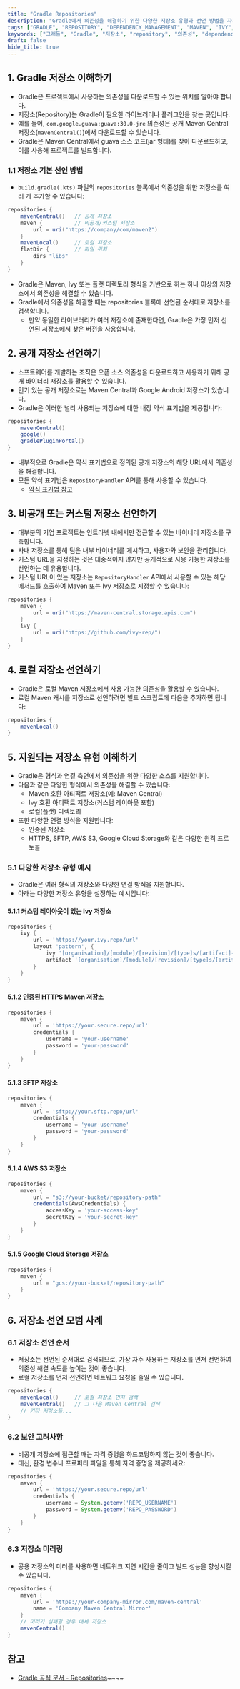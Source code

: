 ```yaml
---
title: "Gradle Repositories"
description: "Gradle에서 의존성을 해결하기 위한 다양한 저장소 유형과 선언 방법을 자세히 알아봅니다. 공개 저장소부터 비공개 저장소, 로컬 저장소까지 실제 예제 코드와 함께 설명하고, Maven, Ivy, AWS S3, Google Cloud Storage 등 다양한 연결 방식을 소개합니다."
tags: ["GRADLE", "REPOSITORY", "DEPENDENCY_MANAGEMENT", "MAVEN", "IVY", "BACKEND", "JAVA", "KOTLIN"]
keywords: ["그래들", "Gradle", "저장소", "repository", "의존성", "dependency", "메이븐", "Maven", "메이븐 센트럴", "Maven Central", "아이비", "Ivy", "로컬 저장소", "local repository", "비공개 저장소", "private repository", "커스텀 저장소", "custom repository", "AWS S3", "Google Cloud Storage", "SFTP", "HTTPS", "인증", "authentication", "자바", "Java", "코틀린", "Kotlin", "빌드 도구", "build tool"]
draft: false
hide_title: true
---
```


## 1. Gradle 저장소 이해하기

- Gradle은 프로젝트에서 사용하는 의존성을 다운로드할 수 있는 위치를 알아야 합니다.
- 저장소(Repository)는 Gradle이 필요한 라이브러리나 플러그인을 찾는 곳입니다.
- 예를 들어, `com.google.guava:guava:30.0-jre` 의존성은 공개 Maven Central 저장소(`mavenCentral()`)에서 다운로드할 수 있습니다.
- Gradle은 Maven Central에서 guava 소스 코드(jar 형태)를 찾아 다운로드하고, 이를 사용해 프로젝트를 빌드합니다.

### 1.1 저장소 기본 선언 방법

- `build.gradle(.kts)` 파일의 `repositories` 블록에서 의존성을 위한 저장소를 여러 개 추가할 수 있습니다:

```groovy
repositories {
    mavenCentral()   // 공개 저장소
    maven {          // 비공개/커스텀 저장소
        url = uri("https://company/com/maven2")
    }
    mavenLocal()     // 로컬 저장소
    flatDir {        // 파일 위치
        dirs "libs"
    }
}
```

- Gradle은 Maven, Ivy 또는 플랫 디렉토리 형식을 기반으로 하는 하나 이상의 저장소에서 의존성을 해결할 수 있습니다.
- Gradle에서 의존성을 해결할 때는 repositories 블록에 선언된 순서대로 저장소를 검색합니다. 
  - 만약 동일한 라이브러리가 여러 저장소에 존재한다면, Gradle은 가장 먼저 선언된 저장소에서 찾은 버전을 사용합니다.

## 2. 공개 저장소 선언하기

- 소프트웨어를 개발하는 조직은 오픈 소스 의존성을 다운로드하고 사용하기 위해 공개 바이너리 저장소를 활용할 수 있습니다.
- 인기 있는 공개 저장소로는 Maven Central과 Google Android 저장소가 있습니다.
- Gradle은 이러한 널리 사용되는 저장소에 대한 내장 약식 표기법을 제공합니다:

```groovy
repositories {
    mavenCentral()
    google()
    gradlePluginPortal()
}
```

- 내부적으로 Gradle은 약식 표기법으로 정의된 공개 저장소의 해당 URL에서 의존성을 해결합니다.
- 모든 약식 표기법은 `RepositoryHandler` API를 통해 사용할 수 있습니다.
  - [약식 표기법 참고](https://docs.gradle.org/current/dsl/org.gradle.api.artifacts.dsl.RepositoryHandler.html)

## 3. 비공개 또는 커스텀 저장소 선언하기

- 대부분의 기업 프로젝트는 인트라넷 내에서만 접근할 수 있는 바이너리 저장소를 구축합니다.
- 사내 저장소를 통해 팀은 내부 바이너리를 게시하고, 사용자와 보안을 관리합니다.
- 커스텀 URL을 지정하는 것은 대중적이지 않지만 공개적으로 사용 가능한 저장소를 선언하는 데 유용합니다.
- 커스텀 URL이 있는 저장소는 `RepositoryHandler` API에서 사용할 수 있는 해당 메서드를 호출하여 Maven 또는 Ivy 저장소로 지정할 수 있습니다:

```groovy
repositories {
    maven {
        url = uri("https://maven-central.storage.apis.com")
    }
    ivy {
        url = uri("https://github.com/ivy-rep/")
    }
}
```

## 4. 로컬 저장소 선언하기

- Gradle은 로컬 Maven 저장소에서 사용 가능한 의존성을 활용할 수 있습니다.
- 로컬 Maven 캐시를 저장소로 선언하려면 빌드 스크립트에 다음을 추가하면 됩니다:

```groovy
repositories {
    mavenLocal()
}
```

## 5. 지원되는 저장소 유형 이해하기

- Gradle은 형식과 연결 측면에서 의존성을 위한 다양한 소스를 지원합니다.
- 다음과 같은 다양한 형식에서 의존성을 해결할 수 있습니다:
  - Maven 호환 아티팩트 저장소(예: Maven Central)
  - Ivy 호환 아티팩트 저장소(커스텀 레이아웃 포함)
  - 로컬(플랫) 디렉토리
- 또한 다양한 연결 방식을 지원합니다:
  - 인증된 저장소
  - HTTPS, SFTP, AWS S3, Google Cloud Storage와 같은 다양한 원격 프로토콜

### 5.1 다양한 저장소 유형 예시

- Gradle은 여러 형식의 저장소와 다양한 연결 방식을 지원합니다. 
- 아래는 다양한 저장소 유형을 설정하는 예시입니다:

#### 5.1.1 커스텀 레이아웃이 있는 Ivy 저장소

```groovy
repositories {
    ivy {
        url = 'https://your.ivy.repo/url'
        layout 'pattern', {
            ivy '[organisation]/[module]/[revision]/[type]s/[artifact]-[revision].[ext]'
            artifact '[organisation]/[module]/[revision]/[type]s/[artifact]-[revision].[ext]'
        }
    }
}
```

#### 5.1.2 인증된 HTTPS Maven 저장소

```groovy
repositories {
    maven {
        url = 'https://your.secure.repo/url'
        credentials {
            username = 'your-username'
            password = 'your-password'
        }
    }
}
```

#### 5.1.3 SFTP 저장소

```groovy
repositories {
    maven {
        url = 'sftp://your.sftp.repo/url'
        credentials {
            username = 'your-username'
            password = 'your-password'
        }
    }
}
```

#### 5.1.4 AWS S3 저장소

```groovy
repositories {
    maven {
        url = "s3://your-bucket/repository-path"
        credentials(AwsCredentials) {
            accessKey = 'your-access-key'
            secretKey = 'your-secret-key'
        }
    }
}
```

#### 5.1.5 Google Cloud Storage 저장소

```groovy
repositories {
    maven {
        url = "gcs://your-bucket/repository-path"
    }
}
```

## 6. 저장소 선언 모범 사례

### 6.1 저장소 선언 순서

- 저장소는 선언된 순서대로 검색되므로, 가장 자주 사용하는 저장소를 먼저 선언하여 의존성 해결 속도를 높이는 것이 좋습니다.
- 로컬 저장소를 먼저 선언하면 네트워크 요청을 줄일 수 있습니다.

```groovy
repositories {
    mavenLocal()     // 로컬 저장소 먼저 검색
    mavenCentral()   // 그 다음 Maven Central 검색
    // 기타 저장소들...
}
```

### 6.2 보안 고려사항

- 비공개 저장소에 접근할 때는 자격 증명을 하드코딩하지 않는 것이 좋습니다.
- 대신, 환경 변수나 프로퍼티 파일을 통해 자격 증명을 제공하세요:

```groovy
repositories {
    maven {
        url = 'https://your.secure.repo/url'
        credentials {
            username = System.getenv('REPO_USERNAME')
            password = System.getenv('REPO_PASSWORD')
        }
    }
}
```

### 6.3 저장소 미러링

- 공용 저장소의 미러를 사용하면 네트워크 지연 시간을 줄이고 빌드 성능을 향상시킬 수 있습니다.

```groovy
repositories {
    maven {
        url = 'https://your-company-mirror.com/maven-central'
        name = 'Company Maven Central Mirror'
    }
    // 미러가 실패할 경우 대체 저장소
    mavenCentral()
}
```

## 참고

- [Gradle 공식 문서 - Repositories](https://docs.gradle.org/current/userguide/declaring_repositories.html)~~~~